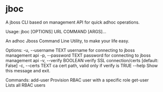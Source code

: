 # jboc
A jboss CLI based on management API for quick adhoc operations.

Usage: jboc [OPTIONS] URL COMMAND [ARGS]...

  An adhoc Jboss Command Line Utility, to make your life easy.

Options:
  -u, --username TEXT   username for connecting to jboss management api
  -p, --password TEXT   password for connecting to jboss management api
  -v, --verify BOOLEAN  verify SSL connection/certs  [default: False]
  -c, --certs TEXT      ca cert path, valid only if verify is TRUE
  --help                Show this message and exit.

Commands:
  add-user  Provision RBAC user with a specific role
  get-user  Lists all RBAC users
